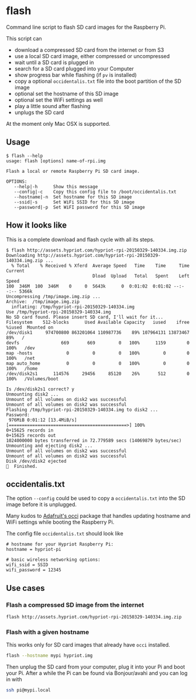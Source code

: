 # flash
Command line script to flash SD card images for the Raspberry Pi.

This script can

* download a compressed SD card from the internet or from S3
* use a local SD card image, either compressed or uncompressed
* wait until a SD card is plugged in
* search for a SD card plugged into your Computer
* show progress bar while flashing (if `pv` is installed)
* copy a optional `occidentalis.txt` file into the boot partition of the SD image
* optional set the hostname of this SD image
* optional set the WiFi settings as well
* play a little sound after flashing
* unplugs the SD card

At the moment only Mac OSX is supported.

## Usage

```
$ flash --help
usage: flash [options] name-of-rpi.img

Flash a local or remote Raspberry Pi SD card image.

OPTIONS:
   --help|-h      Show this message
   --config|-c    Copy this config file to /boot/occidentalis.txt
   --hostname|-n  Set hostname for this SD image
   --ssid|-s      Set WiFi SSID for this SD image
   --password|-p  Set WiFI password for this SD image
```

## How it looks like

This is a complete download and flash cycle with all its steps.

```
$ flash http://assets.hypriot.com/hypriot-rpi-20150329-140334.img.zip
Downloading http://assets.hypriot.com/hypriot-rpi-20150329-140334.img.zip ...
  % Total    % Received % Xferd  Average Speed   Time    Time     Time  Current
                                 Dload  Upload   Total   Spent    Left  Speed
100  346M  100  346M    0     0  5643k      0  0:01:02  0:01:02 --:--:-- 5366k
Uncompressing /tmp/image.img.zip ...
Archive:  /tmp/image.img.zip
  inflating: /tmp/hypriot-rpi-20150329-140334.img  
Use /tmp/hypriot-rpi-20150329-140334.img
No SD card found. Please insert SD card, I'll wait for it...
Filesystem    512-blocks      Used Available Capacity   iused    ifree %iused  Mounted on
/dev/disk1     974700800 863201064 110987736    89% 107964131 13873467   89%   /
devfs                669       669         0   100%      1159        0  100%   /dev
map -hosts             0         0         0   100%         0        0  100%   /net
map auto_home          0         0         0   100%         0        0  100%   /home
/dev/disk2s1      114576     29456     85120    26%       512        0  100%   /Volumes/boot

Is /dev/disk2s1 correct? y
Unmounting disk2 ...
Unmount of all volumes on disk2 was successful
Unmount of all volumes on disk2 was successful
Flashing /tmp/hypriot-rpi-20150329-140334.img to disk2 ...
Password:
 976MiB 0:01:12 [13.4MiB/s] [=============================================>] 100%
0+15625 records in
0+15625 records out
1024000000 bytes transferred in 72.779589 secs (14069879 bytes/sec)
Unmounting and ejecting disk2 ...
Unmount of all volumes on disk2 was successful
Unmount of all volumes on disk2 was successful
Disk /dev/disk2 ejected
🍺  Finished.
```

## occidentalis.txt

The option `--config` could be used to copy a `occidentalis.txt` into the SD image before it is unplugged.

Many kudos to [Adafruit's occi](https://github.com/adafruit/Adafruit-Occi) package that handles updating hostname and WiFi settings while booting the Raspberry Pi.

The config file `occidentalis.txt` should look like

```
# hostname for your Hypriot Raspberry Pi:
hostname = hypriot-pi

# basic wireless networking options:
wifi_ssid = SSID
wifi_password = 12345
```

## Use cases

### Flash a compressed SD image from the internet

```bash
flash http://assets.hypriot.com/hypriot-rpi-20150329-140334.img.zip
```

### Flash with a given hostname

This works only for SD card images that already have `occi` installed.

```bash
flash --hostname mypi hypriot.img
```

Then unplug the SD card from your computer, plug it into your Pi and boot your Pi. After a while the Pi can be found via Bonjour/avahi and you can log in with

```bash
ssh pi@mypi.local
```

